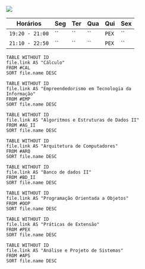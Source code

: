 ![](https://www.youtube.com/watch?v=jfKfPfyJRdk)

| Horários        | Seg | Ter | Qua | Qui   | Sex |
| --------------- | --- | --- | --- | ----- | --- |
| `19:20 - 21:00` | ``  | ``  | ``  | `PEX` | ``  |
| `21:10 - 22:50` | ``  | ``  | ``  | `PEX` | ``  |

```dataview
TABLE WITHOUT ID
file.link AS "Cálculo"
FROM #CAL 
SORT file.name DESC
```

```dataview
TABLE WITHOUT ID
file.link AS "Empreendedorismo em Tecnologia da
Informação"
FROM #EMP 
SORT file.name DESC
```

```dataview
TABLE WITHOUT ID
file.link AS "Algoritmos e Estruturas de Dados II"
FROM #AG_II
SORT file.name DESC
```

```dataview
TABLE WITHOUT ID
file.link AS "Arquitetura de Computadores"
FROM #ARQ 
SORT file.name DESC
```

```dataview
TABLE WITHOUT ID
file.link AS "Banco de dados II"
FROM #BD_II 
SORT file.name DESC
```

```dataview
TABLE WITHOUT ID
file.link AS "Programação Orientada a Objetos"
FROM #OOP 
SORT file.name DESC
```

```dataview
TABLE WITHOUT ID
file.link AS "Práticas de Extensão"
FROM #PEX  
SORT file.name DESC
```

```dataview
TABLE WITHOUT ID
file.link AS "Análise e Projeto de Sistemas"
FROM #APS 
SORT file.name DESC
```
